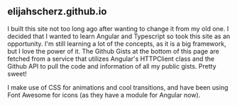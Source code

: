 ## elijahscherz.github.io

I built this site not too long ago after wanting to change it from my old one. I decided that I wanted to learn Angular and Typescript so took this site as an opportunity. I'm still learning a lot of the concepts, as it is a big framework, but I love the power of it. The Github Gists at the bottom of this page are fetched from a service that utilizes Angular's HTTPClient class and the Github API to pull the code and information of all my public gists. Pretty sweet!

I make use of CSS for animations and cool transitions, and have been using Font Awesome for icons (as they have a module for Angular now).
